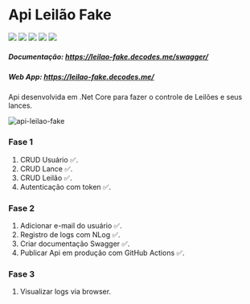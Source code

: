 # Api Leilão Fake

<span><img src="https://img.shields.io/badge/.NET-5C2D91?style=for-the-badge&logo=.net&logoColor=white"/></span>
<span><img src="https://img.shields.io/badge/C%23-239120?style=for-the-badge&logo=c-sharp&logoColor=white"/></span>
<span><img src="https://img.shields.io/badge/PostgreSQL-316192?style=for-the-badge&logo=postgresql&logoColor=white"/></span>
<span><img src="https://img.shields.io/badge/Swagger-85EA2D?style=for-the-badge&logo=Swagger&logoColor=white"/></span>
<span><img src="https://img.shields.io/badge/Docker-2CA5E0?style=for-the-badge&logo=docker&logoColor=white"/></span>

##### Documentação: <a href="https://leilao-fake.decodes.me/swagger/" target="_blank">https://leilao-fake.decodes.me/swagger/</a>
##### Web App: <a href="https://leilao-fake.decodes.me/" target="_blank">https://leilao-fake.decodes.me/</a>

Api desenvolvida em .Net Core para fazer o controle de Leilões e seus lances.

![api-leilao-fake](https://user-images.githubusercontent.com/24979597/96293315-ee3c5180-0fc0-11eb-9401-36638b80f3be.gif)


### Fase 1
1. CRUD Usuário ✅.
2. CRUD Lance ✅.
3. CRUD Leilão ✅.
4. Autenticação com token ✅.

### Fase 2
1. Adicionar e-mail do usuário ✅.
2. Registro de logs com NLog ✅.
3. Criar documentação Swagger ✅.
4. Publicar Api em produção com GitHub Actions ✅.

### Fase 3
1. Visualizar logs via browser.

